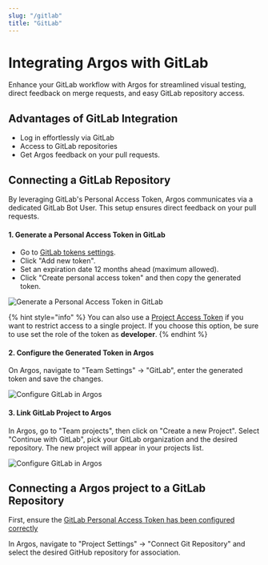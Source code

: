 ```yaml
---
slug: "/gitlab"
title: "GitLab"
---
```


# Integrating Argos with GitLab

Enhance your GitLab workflow with Argos for streamlined visual testing, direct feedback on merge requests, and easy GitLab repository access.

## Advantages of GitLab Integration

- Log in effortlessly via GitLab
- Access to GitLab repositories
- Get Argos feedback on your pull requests.

## Connecting a GitLab Repository

By leveraging GitLab's Personal Access Token, Argos communicates via a dedicated GitLab Bot User. This setup ensures direct feedback on your pull requests.

#### 1. Generate a Personal Access Token in GitLab

- Go to [GitLab tokens settings](https://gitlab.com/-/profile/personal_access_tokens?name=argos2&scopes=api,read_user).
- Click "Add new token".
- Set an expiration date 12 months ahead (maximum allowed).
- Click "Create personal access token" and then copy the generated token.

![Generate a Personal Access Token in GitLab](@site/src/img/gitlab-create-token.png)

{% hint style="info" %}
You can also use a [Project Access Token](https://docs.gitlab.com/ee/user/project/settings/project_access_tokens.html) if you want to restrict access to a single project. If you choose this option, be sure to use set the role of the token as **developer**.
{% endhint %}

#### 2. Configure the Generated Token in Argos

On Argos, navigate to "Team Settings" → "GitLab", enter the generated token and save the changes.

![Configure GitLab in Argos](@site/src/img/gitlab-configuration-argos.png)

#### 3. Link GitLab Project to Argos

In Argos, go to "Team projects", then click on "Create a new Project". Select "Continue with GitLab", pick your GitLab organization and the desired repository. The new project will appear in your projects list.

![Configure GitLab in Argos](@site/src/img/argos-create-new-project.png)

## Connecting a Argos project to a GitLab Repository

First, ensure the [GitLab Personal Access Token has been configured correctly](#connecting-a-gitlab-repository)

In Argos, navigate to "Project Settings" → "Connect Git Repository" and select the desired GitHub repository for association.

